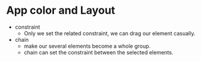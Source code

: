 # App color and Layout

* constraint
  * Only we set the related constraint, we can drag our element casually.
* chain
  * make our several elements become a whole group.
  * chain can set the constraint between the selected elements.